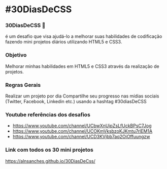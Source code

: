 # #30DiasDeCSS

### 30DiasDeCSS 🚀
é um desafio que visa ajudá-lo a melhorar suas habilidades de codificação fazendo mini projetos diários utilizando HTML5 e CSS3.

### Objetivo
Melhorar minhas habilidades em HTML5 e CSS3 através da realização de projetos.

### Regras Gerais
Realizar um projeto por dia
Compartilhe seu progresso nas mídias sociais (Twitter, Facebook, Linkedin etc.) usando a hashtag #30diasDeCSS


### Youtube referências dos desafios
- https://www.youtube.com/channel/UCbwXnUipZsLfUckBPsC7Jog
- https://www.youtube.com/channel/UCOKmVksbzoKJKmtu7rlEM1A
- https://www.youtube.com/channel/UCD3KVjbb7aq2OiOffuungzw

### Link com todos os 30 mini projetos
https://alnsanches.github.io/30DiasDeCss/

